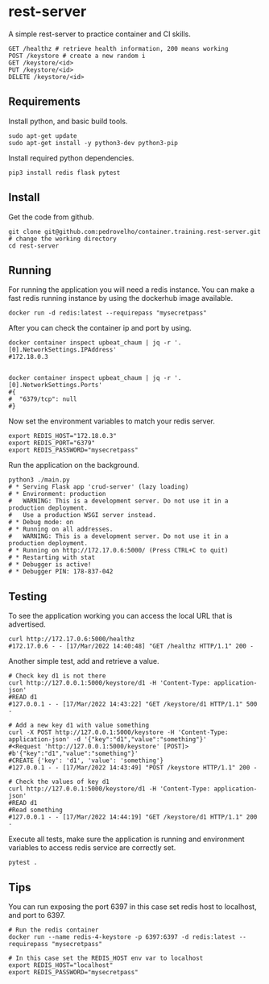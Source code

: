 
# rest-server

A simple rest-server to practice container and CI skills.

```shell
GET /healthz # retrieve health information, 200 means working
POST /keystore # create a new random i
GET /keystore/<id>
PUT /keystore/<id>
DELETE /keystore/<id>

```

## Requirements

Install python, and basic build tools.


```shell
sudo apt-get update
sudo apt-get install -y python3-dev python3-pip
```

Install required python dependencies.

```shell
pip3 install redis flask pytest
```


## Install

Get the code from github.

```shell
git clone git@github.com:pedrovelho/container.training.rest-server.git
# change the working directory
cd rest-server
```

## Running

For running the application you will need a redis instance. You can make a fast redis running instance by using
the dockerhub image available.

```shell
docker run -d redis:latest --requirepass "mysecretpass"
```

After you can check the container ip and port by using.

```shell
docker container inspect upbeat_chaum | jq -r '.[0].NetworkSettings.IPAddress'
#172.18.0.3


docker container inspect upbeat_chaum | jq -r '.[0].NetworkSettings.Ports'
#{
#  "6379/tcp": null
#}
```

Now set the environment variables to match your redis server.

```shell
export REDIS_HOST="172.18.0.3"
export REDIS_PORT="6379"
export REDIS_PASSWORD="mysecretpass"
```

Run the application on the background.

```shell
python3 ./main.py 
# * Serving Flask app 'crud-server' (lazy loading)
# * Environment: production
#   WARNING: This is a development server. Do not use it in a production deployment.
#   Use a production WSGI server instead.
# * Debug mode: on
# * Running on all addresses.
#   WARNING: This is a development server. Do not use it in a production deployment.
# * Running on http://172.17.0.6:5000/ (Press CTRL+C to quit)
# * Restarting with stat
# * Debugger is active!
# * Debugger PIN: 178-837-042
```

## Testing

To see the application working you can access the local URL that is advertised.

```shell
curl http://172.17.0.6:5000/healthz
#172.17.0.6 - - [17/Mar/2022 14:40:48] "GET /healthz HTTP/1.1" 200 -
```

Another simple test, add and retrieve a value.

```shell
# Check key d1 is not there
curl http://127.0.0.1:5000/keystore/d1 -H 'Content-Type: application-json'
#READ d1
#127.0.0.1 - - [17/Mar/2022 14:43:22] "GET /keystore/d1 HTTP/1.1" 500 -

# Add a new key d1 with value something
curl -X POST http://127.0.0.1:5000/keystore -H 'Content-Type: application-json' -d '{"key":"d1","value":"something"}'
#<Request 'http://127.0.0.1:5000/keystore' [POST]>
#b'{"key":"d1","value":"something"}'
#CREATE {'key': 'd1', 'value': 'something'}
#127.0.0.1 - - [17/Mar/2022 14:43:49] "POST /keystore HTTP/1.1" 200 -

# Check the values of key d1
curl http://127.0.0.1:5000/keystore/d1 -H 'Content-Type: application-json'
#READ d1
#Read something
#127.0.0.1 - - [17/Mar/2022 14:44:19] "GET /keystore/d1 HTTP/1.1" 200 -
```

Execute all tests, make sure the application is running and environment variables to access redis service
are correctly set.

```shell
pytest .
```

## Tips

You can  run exposing the port 6397 in this case set redis host to localhost, and port to 6397.

```shell
# Run the redis container
docker run --name redis-4-keystore -p 6397:6397 -d redis:latest --requirepass "mysecretpass"

# In this case set the REDIS_HOST env var to localhost
export REDIS_HOST="localhost"
export REDIS_PASSWORD="mysecretpass"
```
